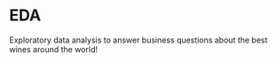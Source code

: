 # EDA
Exploratory data analysis to answer business questions about the best wines around the world!
